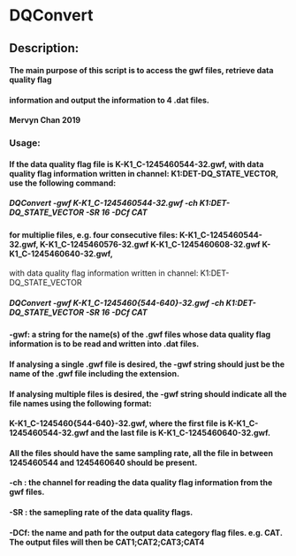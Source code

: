# DQConvert

## Description: 
#### The main purpose of this script is to access the gwf files, retrieve data quality flag
#### information and output the information to 4 .dat files.
#### Mervyn Chan 2019
 

### Usage:
#### If the data quality flag file is K-K1_C-1245460544-32.gwf, with data quality flag information written in channel: K1:DET-DQ_STATE_VECTOR, use the following command:

#####                  DQConvert -gwf K-K1_C-1245460544-32.gwf -ch K1:DET-DQ_STATE_VECTOR -SR 16 -DCf CAT

#### for multiplie files, e.g. four consecutive files: K-K1_C-1245460544-32.gwf, K-K1_C-1245460576-32.gwf K-K1_C-1245460608-32.gwf K-K1_C-1245460640-32.gwf, 
with data quality flag information written in channel: K1:DET-DQ_STATE_VECTOR

##### DQConvert -gwf K-K1_C-1245460{544-640}-32.gwf -ch K1:DET-DQ_STATE_VECTOR -SR 16 -DCf CAT

#### -gwf: a string for the name(s) of the .gwf files whose data quality flag information is to be read and written into .dat files.
####         If analysing a single .gwf file is desired, the -gwf string should just be the name of the .gwf file including the extension.
####         If analysing multiple files is desired, the -gwf string should indicate all the file names using the following format:
####         K-K1_C-1245460{544-640}-32.gwf, where the first file is K-K1_C-1245460544-32.gwf and the last file is K-K1_C-1245460640-32.gwf.
####         All the files should have the same sampling rate, all the file in between 1245460544 and 1245460640 should be present.
         
####   -ch : the channel for reading the data quality flag information from the gwf files.
####   -SR : the samepling rate of the data quality flags.
####   -DCf: the name and path for the output data category flag files. e.g. CAT. The output files will then be CAT1;CAT2;CAT3;CAT4

